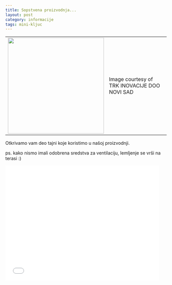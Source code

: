 ```yaml
---
title: Sopstvena proizvodnja...
layout: post
category: informacije
tags: mini-kljuc
---
```


<table class="table-image"><tr><td>
<img src="/assets/images/news/smd_lemljenje.png" width="300"/>
  </td><td>
Image courtesy of
TRK INOVACIJE DOO NOVI SAD
</td></tr></table>


Otkrivamo vam deo tajni koje koristimo u našoj proizvodnji.

ps. kako nismo imali odobrena sredstva za ventilaciju, lemljenje se vrši na terasi :)

<iframe width="480" height="360" src="//www.youtube.com/embed/6AlUtM7lXmc?rel=0" frameborder="0" allowfullscreen></iframe>


